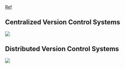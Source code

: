 
[Ref](https://ithelp.ithome.com.tw/articles/10208511)


## Centralized Version Control Systems
![](https://git-scm.com/book/en/v2/images/centralized.png)


## Distributed Version Control Systems
![](https://git-scm.com/book/en/v2/images/distributed.png)
